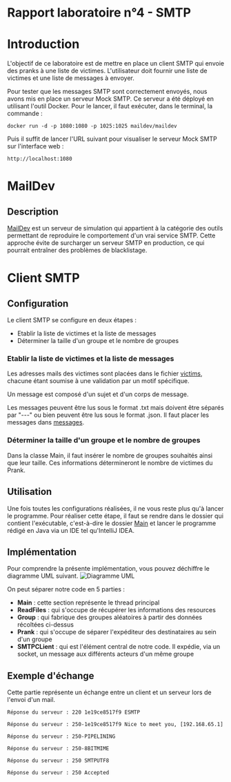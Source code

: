 # Rapport laboratoire n°4 - SMTP

# Introduction
L'objectif de ce laboratoire est de mettre en place un client SMTP qui envoie des pranks à une liste de victimes.
L'utilisateur doit fournir une liste de victimes et une liste de messages à envoyer.

Pour tester que les messages SMTP sont correctement envoyés, nous avons mis en place un serveur Mock SMTP.
Ce serveur a été déployé en utilisant l'outil Docker. Pour le lancer, il faut exécuter, dans le terminal, la commande :  
    
    docker run -d -p 1080:1080 -p 1025:1025 maildev/maildev

Puis il suffit de lancer l'URL suivant pour visualiser le serveur Mock SMTP sur l'interface web : 

    http://localhost:1080

# MailDev
## Description
[MailDev](https://github.com/maildev/maildev) est un serveur de simulation qui appartient à la catégorie des outils permettant de reproduire 
le comportement d'un vrai service SMTP. Cette approche évite de surcharger un serveur SMTP en production, 
ce qui pourrait entraîner des problèmes de blacklistage.

# Client SMTP
## Configuration
Le client SMTP se configure en deux étapes :
- Etablir la liste de victimes et la liste de messages
- Déterminer la taille d'un groupe et le nombre de groupes

### Etablir la liste de victimes et la liste de messages
Les adresses mails des victimes sont placées dans le fichier [victims](src/main/resources/victims.txt), 
chacune étant soumise à une validation par un motif spécifique.

Un message est composé d'un sujet et d'un corps de message. 

Les messages peuvent être lus sous le format .txt mais doivent être séparés par "---" ou bien peuvent être lus sous le format .json.
Il faut placer les messages dans [messages](src/main/resources).

### Déterminer la taille d'un groupe et le nombre de groupes

Dans la classe Main, il faut insérer le nombre de groupes souhaités ainsi que leur taille.
Ces informations détermineront le nombre de victimes du Prank.

## Utilisation

Une fois toutes les configurations réalisées, il ne vous reste plus qu'à lancer le programme. 
Pour réaliser cette étape, il faut se rendre dans le dossier qui contient l'exécutable, 
c'est-à-dire le dossier [Main](src/main/java/ch/heig/dai_lab_smtp/Main.java) et lancer le programme rédigé en Java via un IDE tel qu'IntelliJ IDEA.

## Implémentation

Pour comprendre la présente implémentation, vous pouvez déchiffre le diagramme UML suivant.
![Diagramme UML](figures/Diagramme.png)

On peut séparer notre code en 5 parties :
- **Main** : cette section représente le thread principal
- **ReadFiles** : qui s'occupe de récupérer les informations des resources
- **Group** : qui fabrique des groupes aléatoires à partir des données récoltées ci-dessus
- **Prank** : qui s'occupe de séparer l'expéditeur des destinataires au sein d'un groupe
- **SMTPCLient** : qui est l'élément central de notre code. Il expédie, via un socket, un message aux différents acteurs d'un même groupe

## Exemple d'échange
Cette partie représente un échange entre un client et un serveur lors de l'envoi d'un mail.

    Réponse du serveur : 220 1e19ce8517f9 ESMTP
    
    Réponse du serveur : 250-1e19ce8517f9 Nice to meet you, [192.168.65.1]
    
    Réponse du serveur : 250-PIPELINING
    
    Réponse du serveur : 250-8BITMIME
    
    Réponse du serveur : 250 SMTPUTF8
    
    Réponse du serveur : 250 Accepted

